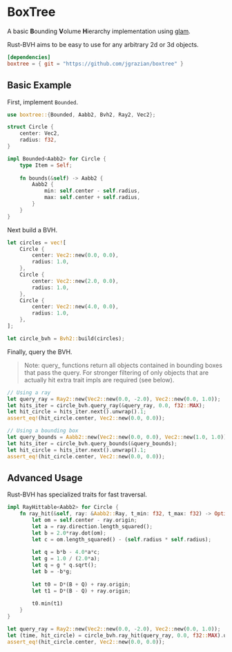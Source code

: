 # BoxTree

A basic **B**ounding **V**olume **H**ierarchy implementation using
[glam](https://github.com/bitshifter/glam-rs).

Rust-BVH aims to be easy to use for any arbitrary 2d or 3d objects.

```toml
[dependencies]
boxtree = { git = "https://github.com/jgrazian/boxtree" }
```

## Basic Example

First, implement `Bounded`.

```rust
use boxtree::{Bounded, Aabb2, Bvh2, Ray2, Vec2};

struct Circle {
    center: Vec2,
    radius: f32,
}

impl Bounded<Aabb2> for Circle {
    type Item = Self;
    
    fn bounds(&self) -> Aabb2 {
        Aabb2 {
            min: self.center - self.radius,
            max: self.center + self.radius,
        }
    }
}
```

Next build a BVH.

```rust
let circles = vec![
    Circle {
        center: Vec2::new(0.0, 0.0),
        radius: 1.0,
    },
    Circle {
        center: Vec2::new(2.0, 0.0),
        radius: 1.0,
    },
    Circle {
        center: Vec2::new(4.0, 0.0),
        radius: 1.0,
    },
];

let circle_bvh = Bvh2::build(circles);
```

Finally, query the BVH.

> Note: query_ functions return all objects contained in bounding boxes that
> pass the query. For stronger filtering of only objects that are actually hit
> extra trait impls are required (see below).

```rust
// Using a ray
let query_ray = Ray2::new(Vec2::new(0.0, -2.0), Vec2::new(0.0, 1.0));
let hits_iter = circle_bvh.query_ray(&query_ray, 0.0, f32::MAX);
let hit_circle = hits_iter.next().unwrap().1;
assert_eq!(hit_circle.center, Vec2::new(0.0, 0.0));

// Using a bounding box
let query_bounds = Aabb2::new(Vec2::new(0.0, 0.0), Vec2::new(1.0, 1.0));
let hits_iter = circle_bvh.query_bounds(&query_bounds);
let hit_circle = hits_iter.next().unwrap().1;
assert_eq!(hit_circle.center, Vec2::new(0.0, 0.0));
```

## Advanced Usage

Rust-BVH has specialized traits for fast traversal.

```rust
impl RayHittable<Aabb2> for Circle {
    fn ray_hit(&self, ray: &Aabb2::Ray, t_min: f32, t_max: f32) -> Option<(f32, &Self::Item)> {
        let om = self.center - ray.origin;
        let a = ray.direction.length_squared();
        let b = 2.0*ray.dot(om);
        let c = om.length_squared() - (self.radius * self.radius);
        
        let q = b*b - 4.0*a*c;
        let g = 1.0 / (2.0*a);
        let q = g * q.sqrt();
        let b = -b*g;
        
        let t0 = D*(B + Q) + ray.origin;
        let t1 = D*(B - Q) + ray.origin;
    
    	t0.min(t1)
    }
} 

let query_ray = Ray2::new(Vec2::new(0.0, -2.0), Vec2::new(0.0, 1.0));
let (time, hit_circle) = circle_bvh.ray_hit(query_ray, 0.0, f32::MAX).unwrap(); // No iter this time we get an object directly
assert_eq!(hit_circle.center, Vec2::new(0.0, 0.0));
```
